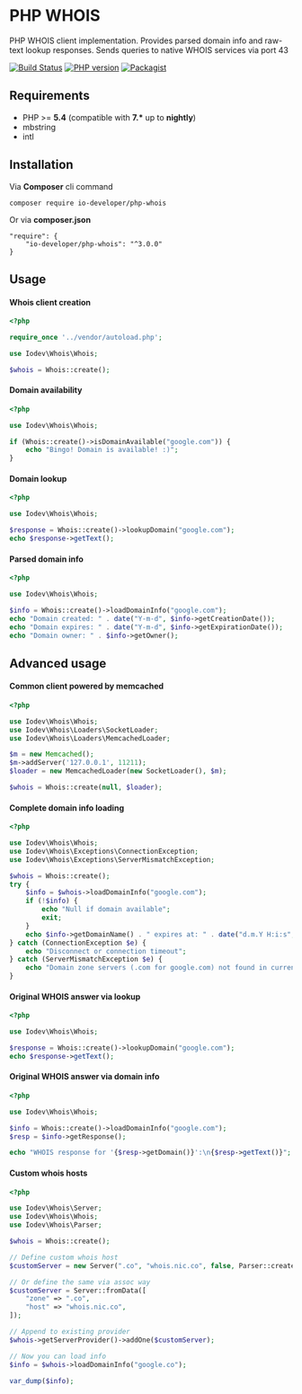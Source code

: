 # PHP WHOIS
PHP WHOIS client implementation. Provides parsed domain info and raw-text lookup responses. Sends queries to native WHOIS services via port 43

[![Build Status](https://travis-ci.org/io-developer/php-whois.svg?branch=master)](https://travis-ci.org/io-developer/php-whois)
[![PHP version](https://img.shields.io/badge/php-%3E%3D5.4-8892BF.svg)](https://secure.php.net/)
[![Packagist](https://img.shields.io/packagist/v/io-developer/php-whois.svg)](https://packagist.org/packages/io-developer/php-whois)

## Requirements
- PHP >= __5.4__ (compatible with __7.*__ up to __nightly__)
- mbstring
- intl


## Installation
Via __Composer__ cli command
````
composer require io-developer/php-whois
````
Or via __composer.json__
````
"require": {
    "io-developer/php-whois": "^3.0.0"
}
````


## Usage

#### Whois client creation

```php
<?php

require_once '../vendor/autoload.php';

use Iodev\Whois\Whois;

$whois = Whois::create();
```

#### Domain availability

```php
<?php

use Iodev\Whois\Whois;

if (Whois::create()->isDomainAvailable("google.com")) {
    echo "Bingo! Domain is available! :)";
}
```

#### Domain lookup

```php
<?php

use Iodev\Whois\Whois;

$response = Whois::create()->lookupDomain("google.com");
echo $response->getText();
```

#### Parsed domain info

```php
<?php

use Iodev\Whois\Whois;

$info = Whois::create()->loadDomainInfo("google.com");
echo "Domain created: " . date("Y-m-d", $info->getCreationDate());
echo "Domain expires: " . date("Y-m-d", $info->getExpirationDate());
echo "Domain owner: " . $info->getOwner();
```


## Advanced usage

#### Сommon client powered by memcached
```php
<?php

use Iodev\Whois\Whois;
use Iodev\Whois\Loaders\SocketLoader;
use Iodev\Whois\Loaders\MemcachedLoader;

$m = new Memcached();
$m->addServer('127.0.0.1', 11211);
$loader = new MemcachedLoader(new SocketLoader(), $m);

$whois = Whois::create(null, $loader);
```


#### Complete domain info loading

```php
<?php

use Iodev\Whois\Whois;
use Iodev\Whois\Exceptions\ConnectionException;
use Iodev\Whois\Exceptions\ServerMismatchException;

$whois = Whois::create();
try {
    $info = $whois->loadDomainInfo("google.com");
    if (!$info) {
        echo "Null if domain available";
        exit;
    }
    echo $info->getDomainName() . " expires at: " . date("d.m.Y H:i:s", $info->getExpirationDate());
} catch (ConnectionException $e) {
    echo "Disconnect or connection timeout";
} catch (ServerMismatchException $e) {
    echo "Domain zone servers (.com for google.com) not found in current ServerProvider whois hosts";
}
```


#### Original WHOIS answer via lookup

```php
<?php

use Iodev\Whois\Whois;

$response = Whois::create()->lookupDomain("google.com");
echo $response->getText();
```

#### Original WHOIS answer via domain info


```php
<?php

use Iodev\Whois\Whois;

$info = Whois::create()->loadDomainInfo("google.com");
$resp = $info->getResponse();

echo "WHOIS response for '{$resp->getDomain()}':\n{$resp->getText()}";
```


#### Сustom whois hosts

```php
<?php

use Iodev\Whois\Server;
use Iodev\Whois\Whois;
use Iodev\Whois\Parser;

$whois = Whois::create();

// Define custom whois host
$customServer = new Server(".co", "whois.nic.co", false, Parser::create());

// Or define the same via assoc way
$customServer = Server::fromData([
    "zone" => ".co",
    "host" => "whois.nic.co",
]);

// Append to existing provider
$whois->getServerProvider()->addOne($customServer);

// Now you can load info
$info = $whois->loadDomainInfo("google.co");

var_dump($info);
```
